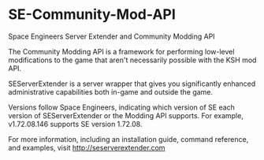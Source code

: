 SE-Community-Mod-API
====================

Space Engineers Server Extender and Community Modding API

The Community Modding API is a framework for performing low-level modifications to the game that aren't necessarily possible with the KSH mod API.

SEServerExtender is a server wrapper that gives you significantly enhanced administrative capabilities both in-game and outside the game. 

Versions follow Space Engineers, indicating which version of SE each version of SEServerExtender or the Modding API supports.
For example, v1.72.08.146 supports SE version 1.72.08.

For more information, including an installation guide, command reference, and examples, visit http://seserverextender.com
